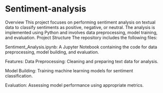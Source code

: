 # Sentiment-analysis
Overview
This project focuses on performing sentiment analysis on textual data to classify sentiments as positive, negative, or neutral. The analysis is implemented using Python and involves data preprocessing, model training, and evaluation.
Project Structure
The repository includes the following files:

Sentiment_Analysis.ipynb: A Jupyter Notebook containing the code for data preprocessing, model building, and evaluation.

Features: 
Data Preprocessing: Cleaning and preparing text data for analysis.

Model Building: Training machine learning models for sentiment classification.

Evaluation: Assessing model performance using appropriate metrics.
